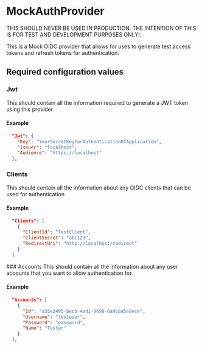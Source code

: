 # MockAuthProvider

THIS SHOULD NEVER BE USED IN PRODUCTION. THE INTENTION OF THIS IS FOR TEST AND DEVELOPMENT PURPOSES ONLY!.

This is a Mock OIDC provider that allows for uses to generate test access tokens and refresh tokens for authentication.

## Required configuration values

### Jwt
This should contain all the information required to generate a JWT token using this provider

#### Example
```json
  "Jwt": {
    "Key": "YourSecretKeyForAuthenticationOfApplication",
    "Issuer": "localhost",
    "Audience": "https://localhost"
  },
```

### Clients
This should contain all the information about any OIDC clients that can be used for authentication

#### Example
```json
  "Clients": [
    {
      "ClientId": "TestClient",
      "ClientSecret": "abc123",
      "RedirectUri": "http://localhost/redirect"
    }
  ]
```

### Accounts
This should contain all the information about any user accounts that you want to allow authentication for.

#### Example
```json
  "Accounts": [
    {
      "Id": "a35e3495-becb-4ad1-9698-6a9c8a5e0ece",
      "Username": "testuser",
      "Password": "password",
      "Name": "Tester"
    }
  ],
```